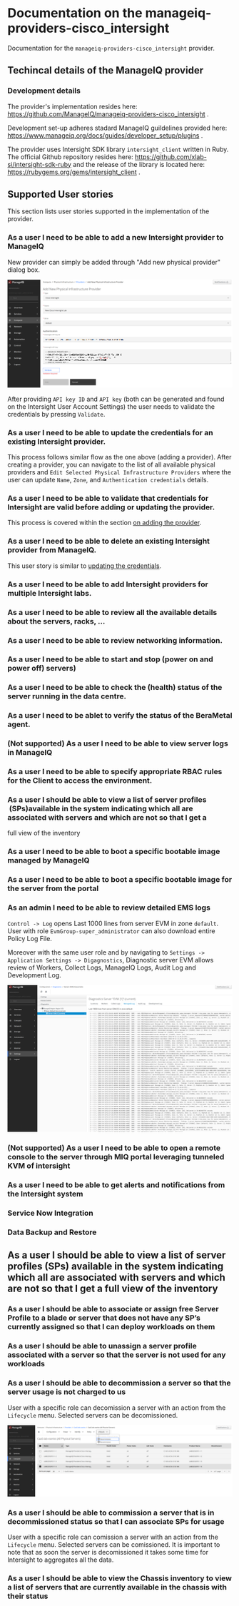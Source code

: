 # Documentation on the manageiq-providers-cisco_intersight

Documentation for the `manageiq-providers-cisco_intersight` provider.

## Techincal details of the ManageIQ provider

### Development details

The provider's implementation resides here: https://github.com/ManageIQ/manageiq-providers-cisco_intersight .

Development set-up adheres stadard ManageIQ guildelines provided here: https://www.manageiq.org/docs/guides/developer_setup/plugins . 

The provider uses Intersight SDK library `intersight_client` written in Ruby. The official Github repository resides here: https://github.com/xlab-si/intersight-sdk-ruby and the release of the library is located here: https://rubygems.org/gems/intersight_client .

## Supported User stories

This section lists user stories supported in the implementation of the provider.

### As a user I need to be able to add a new Intersight provider to ManageIQ
 
New provider can simply be added through "Add new physical provider" dialog box.

![Diagnostics Server](../figures/add_physical_provider.png)

After providing `API key ID` and `API key` (both can be generated and found on the Intersight User Account Settings) the user needs to validate the credentials by pressing `Validate`.

 ### As a user I need to be able to update the credentials for an existing Intersight provider.

 This process follows similar flow as the one above (adding a provider). After creating a provider, you can navigate to the list of all available physical providers and `Edit Selected Physical Infrastructure Providers` where the user can update `Name`, `Zone`, and `Authentication credentials` details.
 
 ### As a user I need to be able to validate that credentials for Intersight are valid before adding or updating the provider.

This process is covered within the section [on adding the provider](#as-a-user-i-need-to-be-able-to-add-a-new-intersight-provider-to-manageiq).

 ### As a user I need to be able to delete an existing Intersight provider from ManageIQ.

This user story is similar to [updating the credentials](#as-a-user-i-need-to-be-able-to-update-the-credentials-for-an-existing-intersight-provider).

 ### As a user I need to be able to add Intersight providers for multiple Intersight labs.

 ### As a user I need to be able to review all the available details about the servers, racks, …

 ### As a user I need to be able to review networking information.

 ### As a user I need to be able to start and stop (power on and power off) servers)

 ### As a user I need to be able to check the (health) status of the server running in the data centre.

 ### As a user I need to be ablet to verify the status of the BeraMetal agent. 

 ### (Not supported) As a user I need to be able to view server logs in ManageIQ

### As a user I need to be able to specify appropriate RBAC rules for the Client to access the environment.



### As a user I should be able to view a list of server profiles  (SPs)available in the system indicating which all are associated with servers and which are not so that I get a 
 full view of the inventory
 
### As a user I need to be able to boot a specific bootable image managed by ManageIQ
 
### As a user I need to be able to boot a specific bootable image for the server from the portal
 
### As an admin I need to be able to review detailed EMS logs

[comment]: <We wanred to include more details [here](../admin_review_ems_logs/README.md). Not sure whether this is even needed.> 

`Control -> Log` opens Last 1000 lines from server EVM in zone `default`. User with role `EvmGroup-super_administrator` can also download entire Policy Log File.

Moreover with the same user role and by navigating to `Settings -> Application Settings -> Digagnostics`, Diagnostic server EVM allows review of Workers, Collect Logs, ManageIQ Logs, Audit Log and Development Log.

![Diagnostics Server](../figures/admin_review_ems_logs_1.png)

### (Not supported) As a user I need to be able to open a remote console to the server through MIQ portal leveraging tunneled KVM of intersight
 
### As a user I need to be able to get alerts and notifications from the Intersight system
 
### Service Now Integration
 
### Data Backup and Restore
 
 ## As a user I should be able to view a list of server profiles (SPs) available in the system indicating which all are associated with servers and which are not so that I get a full view of the inventory
 
### As a user I should be able to associate or assign free Server Profile to a blade or server that does not have any SP’s currently assigned so that I can deploy workloads on them
 
### As a user I should be able to unassign a server profile associated with a server so that the server is not used for any workloads
 
### As a user I should be able to decommission a server so that the server usage is not charged to us
 
User with a specific role can decomission a server with an action from the `Lifecycle` menu. Selected servers can be decomissioned.

![Diagnostics Server](../figures/comission_decomission_server.png)

### As a user I should be able to commission a server that is in decommissioned status so that I can associate SPs for usage
 
User with a specific role can comission a server with an action from the `Lifecycle` menu. Selected servers can be comissioned. It is important to note that as soon the server is decomissioned it takes some time for Intersight to aggregates all the data.

### As a user I should be able to view the Chassis inventory to view a list of servers that are currently available in the chassis with their status
